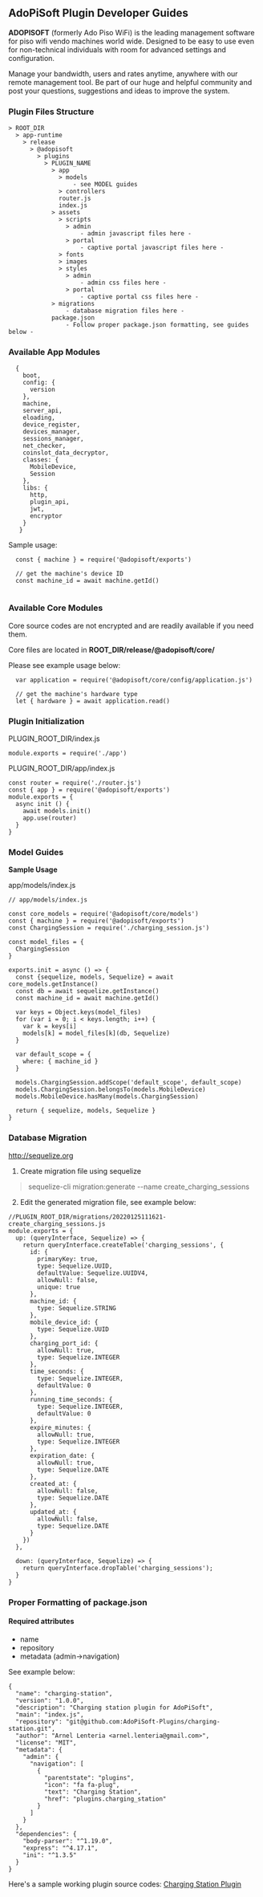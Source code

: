 ## AdoPiSoft Plugin Developer Guides

**ADOPISOFT** (formerly Ado Piso WiFi) is the leading management software for piso wifi vendo machines world wide. Designed to be easy to use even for non-technical individuals with room for advanced settings and configuration.

Manage your bandwidth, users and rates anytime, anywhere with our remote management tool. Be part of our huge and helpful community and post your questions, suggestions and ideas to improve the system.

### Plugin Files Structure

```
> ROOT_DIR
  > app-runtime
    > release
      > @adopisoft
        > plugins
          > PLUGIN_NAME
            > app
              > models
                  - see MODEL guides
              > controllers
              router.js
              index.js
            > assets
              > scripts
                > admin
                    - admin javascript files here -
                > portal
                    - captive portal javascript files here -
              > fonts
              > images
              > styles
                > admin
                    - admin css files here -
                > portal
                    - captive portal css files here -
            > migrations
                - database migration files here -
            package.json
                - Follow proper package.json formatting, see guides below -
```

### Available App Modules
```
  {
    boot,
    config: {
      version
    },
    machine,
    server_api,
    eloading,
    device_register,
    devices_manager,
    sessions_manager,
    net_checker,
    coinslot_data_decryptor,
    classes: {
      MobileDevice,
      Session
    },
    libs: {
      http,
      plugin_api,
      jwt,
      encryptor
    }
   }
```

Sample usage:
```
  const { machine } = require('@adopisoft/exports')
  
  // get the machine's device ID
  const machine_id = await machine.getId()
  
```


### Available Core Modules
Core source codes are not encrypted and are readily available if you need them.

Core files are located in **ROOT_DIR/release/@adopisoft/core/**

Please see example usage below:
```
  var application = require('@adopisoft/core/config/application.js')
  
  // get the machine's hardware type
  let { hardware } = await application.read()
```

### Plugin Initialization

PLUGIN_ROOT_DIR/index.js
```
module.exports = require('./app')
```

PLUGIN_ROOT_DIR/app/index.js
```
const router = require('./router.js')
const { app } = require('@adopisoft/exports')
module.exports = {
  async init () {
    await models.init()
    app.use(router)
  }
}
```

### Model Guides
**Sample Usage**

app/models/index.js
```
// app/models/index.js

const core_models = require('@adopisoft/core/models')
const { machine } = require('@adopisoft/exports')
const ChargingSession = require('./charging_session.js')

const model_files = {
  ChargingSession
}

exports.init = async () => {
  const {sequelize, models, Sequelize} = await core_models.getInstance()
  const db = await sequelize.getInstance()
  const machine_id = await machine.getId()

  var keys = Object.keys(model_files)
  for (var i = 0; i < keys.length; i++) {
    var k = keys[i]
    models[k] = model_files[k](db, Sequelize)
  }

  var default_scope = {
    where: { machine_id }
  }

  models.ChargingSession.addScope('default_scope', default_scope)
  models.ChargingSession.belongsTo(models.MobileDevice)
  models.MobileDevice.hasMany(models.ChargingSession)

  return { sequelize, models, Sequelize }
}

```

### Database Migration
http://sequelize.org
1. Create migration file using sequelize
> sequelize-cli migration:generate --name create_charging_sessions

2. Edit the generated migration file, see example below:

```
//PLUGIN_ROOT_DIR/migrations/20220125111621-create_charging_sessions.js
module.exports = {
  up: (queryInterface, Sequelize) => {
    return queryInterface.createTable('charging_sessions', {
      id: {
        primaryKey: true,
        type: Sequelize.UUID,
        defaultValue: Sequelize.UUIDV4,
        allowNull: false,
        unique: true
      },
      machine_id: {
        type: Sequelize.STRING
      },
      mobile_device_id: {
        type: Sequelize.UUID
      },
      charging_port_id: {
        allowNull: true,
        type: Sequelize.INTEGER
      },
      time_seconds: {
        type: Sequelize.INTEGER,
        defaultValue: 0
      },
      running_time_seconds: {
        type: Sequelize.INTEGER,
        defaultValue: 0
      },
      expire_minutes: {
        allowNull: true,
        type: Sequelize.INTEGER
      },
      expiration_date: {
        allowNull: true,
        type: Sequelize.DATE
      },
      created_at: {
        allowNull: false,
        type: Sequelize.DATE
      },
      updated_at: {
        allowNull: false,
        type: Sequelize.DATE
      }
    })
  },

  down: (queryInterface, Sequelize) => {
    return queryInterface.dropTable('charging_sessions');
  }
}

```


### Proper Formatting of package.json
#### Required attributes
- name
- repository
- metadata (admin->navigation)
  
See example below:
```
{
  "name": "charging-station",
  "version": "1.0.0",
  "description": "Charging station plugin for AdoPiSoft",
  "main": "index.js",
  "repository": "git@github.com:AdoPiSoft-Plugins/charging-station.git",
  "author": "Arnel Lenteria <arnel.lenteria@gmail.com>",
  "license": "MIT",
  "metadata": {
    "admin": {
      "navigation": [
        {
          "parentstate": "plugins",
          "icon": "fa fa-plug",
          "text": "Charging Station",
          "href": "plugins.charging_station"
        }
      ]
    }
  },
  "dependencies": {
    "body-parser": "^1.19.0",
    "express": "^4.17.1",
    "ini": "^1.3.5"
  }
}
```


Here's a sample working plugin source codes:
[Charging Station Plugin](https://github.com/AdoPiSoft-Plugins/charging-station/tree/development)

